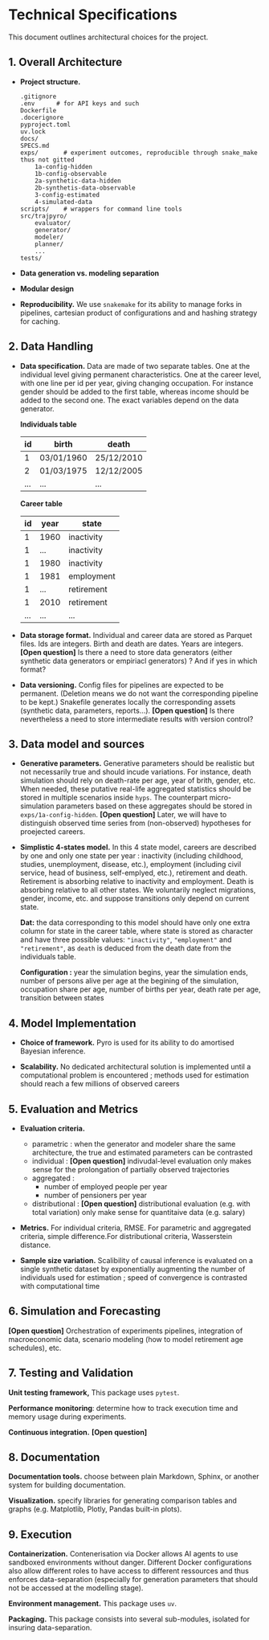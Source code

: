 # Technical Specifications

This document outlines architectural choices for the project.

## 1. Overall Architecture

- **Project structure.**

    ```
    .gitignore
    .env      # for API keys and such
    Dockerfile
    .docerignore
    pyproject.toml
    uv.lock
    docs/
    SPECS.md
    exps/       # experiment outcomes, reproducible through snake_make thus not gitted
        1a-config-hidden
        1b-config-observable
        2a-synthetic-data-hidden
        2b-synthetis-data-observable
        3-config-estimated
        4-simulated-data
    scripts/    # wrappers for command line tools
    src/trajpyro/
        evaluator/
        generator/
        modeler/
        planner/
        ...
    tests/
    ```

- **Data generation vs. modeling separation**

- **Modular design**

- **Reproducibility.** We use `snakemake` for its ability to manage forks in pipelines, cartesian product of configurations and and hashing strategy for caching.

## 2. Data Handling

- **Data specification.** Data are made of two separate tables. One at the individual level giving permanent characteristics. One at the career level, with one line per id per year, giving changing occupation. For instance gender should be added to the first table, whereas income should be added to the second one. The exact variables depend on the data generator.

    **Individuals table**

    |  id |      birth |      death |
    |-----|------------|------------|
    |   1 | 03/01/1960 | 25/12/2010 |
    |   2 | 01/03/1975 | 12/12/2005 |
    | ... |        ... |        ... |

    **Career table**

    | id  | year |      state |
    |-----|------|------------|
    |   1 | 1960 | inactivity |
    |   1 |  ... | inactivity |
    |   1 | 1980 | inactivity |
    |   1 | 1981 | employment |
    |   1 |  ... | retirement |
    |   1 | 2010 | retirement |
    | ... |  ... |        ... |

- **Data storage format.** Individual and career data are stored as Parquet files. Ids are integers. Birth and death are dates. Years are integers. **[Open question]** Is there a need to store data generators (either synthetic data generators or empiriacl generators) ? And if yes in which format?

- **Data versioning.** Config files for pipelines are expected to be permanent. (Deletion means we do not want the corresponding pipeline to be kept.) Snakefile generates locally the corresponding assets (synthetic data, parameters, reports...). **[Open question]** Is there nevertheless a need to store intermediate results with version control?

## 3. Data model and sources

- **Generative parameters.** Generative parameters should be realistic but not necessarily true and should incude variations. For instance, death simulation should rely on death-rate per age, year of brith, gender, etc. When needed, these putative real-life aggregated statistics should be stored in multiple scenarios inside `hyps`. The counterpart micro-simulation parameters based on these aggregates should be stored in `exps/1a-config-hidden`. **[Open question]** Later, we will have to distinguish observed time series from (non-observed) hypotheses for proejected careers.

- **Simplistic 4-states model.** In this 4 state model, careers are described by one and only one state per year : inactivity (including childhood, studies, unemployment, disease, etc.), employment (including civil service, head of business, self-emplyed, etc.), retirement and death. Retirement is absorbing relative to inactivity and employment. Death is absorbing relative to all other states. We voluntarily neglect migrations, gender, income, etc. and suppose transitions only depend on current state.

    **Dat:** the data corresponding to this model should have only one extra column for state in the career table, where state is stored as character and have three possible values: `"inactivity"`, `"employment"` and `"retirement"`, as `death` is deduced from the death date from the individuals table.

    **Configuration :** year the simulation begins, year the simulation ends, number of persons alive per age at the begining of the simulation, occupation share per age, number of births per year, death rate per age, transition between states


## 4. Model Implementation

- **Choice of framework.** Pyro is used for its ability to do amortised Bayesian inference.

- **Scalability.** No dedicated architectural solution is implemented until a computational problem is encountered ; methods used for estimation should reach a few millions of observed careers

## 5. Evaluation and Metrics

- **Evaluation criteria.**
    - parametric : when the generator and modeler share the same architecture, the true and estimated parameters can be contrasted
    - individual : **[Open question]** indivudal-level evaluation only makes sense for the prolongation of partially observed trajectories
    - aggregated :
        - number of employed people per year
        - number of pensioners per year
    - distributional : **[Open question]** distributional evaluation (e.g. with total variation) only make sense for quantitaive data (e.g. salary)

- **Metrics.** For individual criteria, RMSE. For parametric and aggregated criteria, simple difference.For distributional criteria, Wasserstein distance.

- **Sample size variation.** Scalibility of causal inference is evaluated on a single synthetic dataset by exponentially augmenting the number of individuals used for estimation ; speed of convergence is contrasted with computational time

## 6. Simulation and Forecasting

**[Open question]** Orchestration of experiments pipelines, integration of macroeconomic data, scenario modeling (how to model retirement age schedules), etc.

## 7. Testing and Validation

**Unit testing framework,** This package uses `pytest`.

**Performance monitoring**: determine how to track execution time and memory usage during experiments.

**Continuous integration.** **[Open question]**

## 8. Documentation

**Documentation tools.** choose between plain Markdown, Sphinx, or another system for building documentation.

**Visualization.** specify libraries for generating comparison tables and graphs (e.g. Matplotlib, Plotly, Pandas built-in plots).

## 9. Execution

**Containerization.** Contenerisation via Docker allows AI agents to use sandboxed environments without danger. Different Docker configurations also allow different roles to have access to different ressources and thus enforces data-separation (especially for generation parameters that should not be accessed at the modelling stage).

**Environment management.** This package uses `uv`.

**Packaging.** This package consists into several sub-modules, isolated for insuring data-separation.